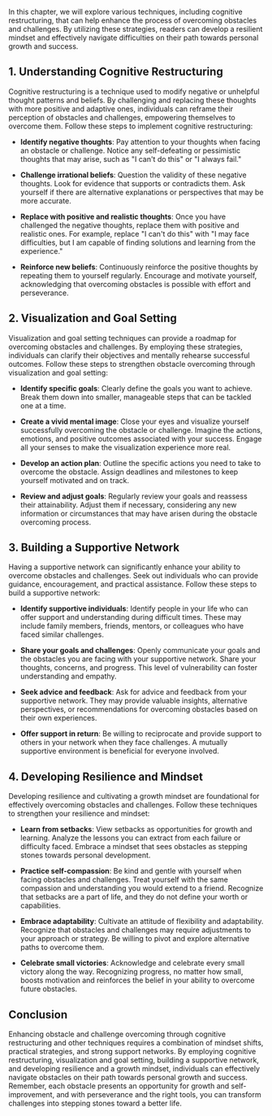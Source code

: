 
In this chapter, we will explore various techniques, including cognitive restructuring, that can help enhance the process of overcoming obstacles and challenges. By utilizing these strategies, readers can develop a resilient mindset and effectively navigate difficulties on their path towards personal growth and success.

**1. Understanding Cognitive Restructuring**
--------------------------------------------

Cognitive restructuring is a technique used to modify negative or unhelpful thought patterns and beliefs. By challenging and replacing these thoughts with more positive and adaptive ones, individuals can reframe their perception of obstacles and challenges, empowering themselves to overcome them. Follow these steps to implement cognitive restructuring:

* **Identify negative thoughts**: Pay attention to your thoughts when facing an obstacle or challenge. Notice any self-defeating or pessimistic thoughts that may arise, such as "I can't do this" or "I always fail."

* **Challenge irrational beliefs**: Question the validity of these negative thoughts. Look for evidence that supports or contradicts them. Ask yourself if there are alternative explanations or perspectives that may be more accurate.

* **Replace with positive and realistic thoughts**: Once you have challenged the negative thoughts, replace them with positive and realistic ones. For example, replace "I can't do this" with "I may face difficulties, but I am capable of finding solutions and learning from the experience."

* **Reinforce new beliefs**: Continuously reinforce the positive thoughts by repeating them to yourself regularly. Encourage and motivate yourself, acknowledging that overcoming obstacles is possible with effort and perseverance.

**2. Visualization and Goal Setting**
-------------------------------------

Visualization and goal setting techniques can provide a roadmap for overcoming obstacles and challenges. By employing these strategies, individuals can clarify their objectives and mentally rehearse successful outcomes. Follow these steps to strengthen obstacle overcoming through visualization and goal setting:

* **Identify specific goals**: Clearly define the goals you want to achieve. Break them down into smaller, manageable steps that can be tackled one at a time.

* **Create a vivid mental image**: Close your eyes and visualize yourself successfully overcoming the obstacle or challenge. Imagine the actions, emotions, and positive outcomes associated with your success. Engage all your senses to make the visualization experience more real.

* **Develop an action plan**: Outline the specific actions you need to take to overcome the obstacle. Assign deadlines and milestones to keep yourself motivated and on track.

* **Review and adjust goals**: Regularly review your goals and reassess their attainability. Adjust them if necessary, considering any new information or circumstances that may have arisen during the obstacle overcoming process.

**3. Building a Supportive Network**
------------------------------------

Having a supportive network can significantly enhance your ability to overcome obstacles and challenges. Seek out individuals who can provide guidance, encouragement, and practical assistance. Follow these steps to build a supportive network:

* **Identify supportive individuals**: Identify people in your life who can offer support and understanding during difficult times. These may include family members, friends, mentors, or colleagues who have faced similar challenges.

* **Share your goals and challenges**: Openly communicate your goals and the obstacles you are facing with your supportive network. Share your thoughts, concerns, and progress. This level of vulnerability can foster understanding and empathy.

* **Seek advice and feedback**: Ask for advice and feedback from your supportive network. They may provide valuable insights, alternative perspectives, or recommendations for overcoming obstacles based on their own experiences.

* **Offer support in return**: Be willing to reciprocate and provide support to others in your network when they face challenges. A mutually supportive environment is beneficial for everyone involved.

**4. Developing Resilience and Mindset**
----------------------------------------

Developing resilience and cultivating a growth mindset are foundational for effectively overcoming obstacles and challenges. Follow these techniques to strengthen your resilience and mindset:

* **Learn from setbacks**: View setbacks as opportunities for growth and learning. Analyze the lessons you can extract from each failure or difficulty faced. Embrace a mindset that sees obstacles as stepping stones towards personal development.

* **Practice self-compassion**: Be kind and gentle with yourself when facing obstacles and challenges. Treat yourself with the same compassion and understanding you would extend to a friend. Recognize that setbacks are a part of life, and they do not define your worth or capabilities.

* **Embrace adaptability**: Cultivate an attitude of flexibility and adaptability. Recognize that obstacles and challenges may require adjustments to your approach or strategy. Be willing to pivot and explore alternative paths to overcome them.

* **Celebrate small victories**: Acknowledge and celebrate every small victory along the way. Recognizing progress, no matter how small, boosts motivation and reinforces the belief in your ability to overcome future obstacles.

**Conclusion**
--------------

Enhancing obstacle and challenge overcoming through cognitive restructuring and other techniques requires a combination of mindset shifts, practical strategies, and strong support networks. By employing cognitive restructuring, visualization and goal setting, building a supportive network, and developing resilience and a growth mindset, individuals can effectively navigate obstacles on their path towards personal growth and success. Remember, each obstacle presents an opportunity for growth and self-improvement, and with perseverance and the right tools, you can transform challenges into stepping stones toward a better life.
